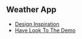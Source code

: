 ## Weather App

- [Design Inspiration](https://dribbble.com/shots/18425258-Srawana-Weather-Dashboard-Design)
- [Have Look To The Demo](https://mohamedalosaili.github.io/weather-app/)
